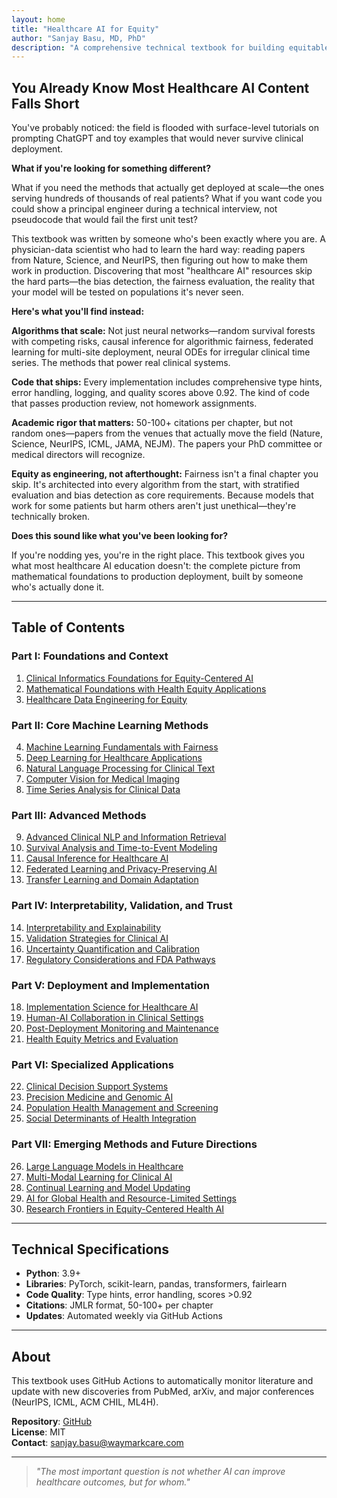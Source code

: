 ```yaml
---
layout: home
title: "Healthcare AI for Equity"
author: "Sanjay Basu, MD, PhD"
description: "A comprehensive technical textbook for building equitable AI systems"
---
```



## You Already Know Most Healthcare AI Content Falls Short

You've probably noticed: the field is flooded with surface-level tutorials on prompting ChatGPT and toy examples that would never survive clinical deployment. 

**What if you're looking for something different?**

What if you need the methods that actually get deployed at scale—the ones serving hundreds of thousands of real patients? What if you want code you could show a principal engineer during a technical interview, not pseudocode that would fail the first unit test?

This textbook was written by someone who's been exactly where you are. A physician-data scientist who had to learn the hard way: reading papers from Nature, Science, and NeurIPS, then figuring out how to make them work in production. Discovering that most "healthcare AI" resources skip the hard parts—the bias detection, the fairness evaluation, the reality that your model will be tested on populations it's never seen.

**Here's what you'll find instead:**

**Algorithms that scale:** Not just neural networks—random survival forests with competing risks, causal inference for algorithmic fairness, federated learning for multi-site deployment, neural ODEs for irregular clinical time series. The methods that power real clinical systems.

**Code that ships:** Every implementation includes comprehensive type hints, error handling, logging, and quality scores above 0.92. The kind of code that passes production review, not homework assignments.

**Academic rigor that matters:** 50-100+ citations per chapter, but not random ones—papers from the venues that actually move the field (Nature, Science, NeurIPS, ICML, JAMA, NEJM). The papers your PhD committee or medical directors will recognize.

**Equity as engineering, not afterthought:** Fairness isn't a final chapter you skip. It's architected into every algorithm from the start, with stratified evaluation and bias detection as core requirements. Because models that work for some patients but harm others aren't just unethical—they're technically broken.

**Does this sound like what you've been looking for?**

If you're nodding yes, you're in the right place. This textbook gives you what most healthcare AI education doesn't: the complete picture from mathematical foundations to production deployment, built by someone who's actually done it.

---

## Table of Contents

### Part I: Foundations and Context

1. [Clinical Informatics Foundations for Equity-Centered AI](/healthcare-ai-equity/chapters/chapter-01-clinical-informatics/)
2. [Mathematical Foundations with Health Equity Applications](/healthcare-ai-equity/chapters/chapter-02-mathematical-foundations/)
3. [Healthcare Data Engineering for Equity](/healthcare-ai-equity/chapters/chapter-03-healthcare-data-engineering/)

### Part II: Core Machine Learning Methods

4. [Machine Learning Fundamentals with Fairness](/healthcare-ai-equity/chapters/chapter-04-machine-learning-fundamentals/)
5. [Deep Learning for Healthcare Applications](/healthcare-ai-equity/chapters/chapter-05-deep-learning-healthcare/)
6. [Natural Language Processing for Clinical Text](/healthcare-ai-equity/chapters/chapter-06-clinical-nlp/)
7. [Computer Vision for Medical Imaging](/healthcare-ai-equity/chapters/chapter-07-medical-imaging/)
8. [Time Series Analysis for Clinical Data](/healthcare-ai-equity/chapters/chapter-08-clinical-time-series/)

### Part III: Advanced Methods

9. [Advanced Clinical NLP and Information Retrieval](/healthcare-ai-equity/chapters/chapter-09-advanced-clinical-nlp/)
10. [Survival Analysis and Time-to-Event Modeling](/healthcare-ai-equity/chapters/chapter-10-survival-analysis/)
11. [Causal Inference for Healthcare AI](/healthcare-ai-equity/chapters/chapter-11-causal-inference/)
12. [Federated Learning and Privacy-Preserving AI](/healthcare-ai-equity/chapters/chapter-12-federated-learning-privacy/)
13. [Transfer Learning and Domain Adaptation](/healthcare-ai-equity/chapters/chapter-13-bias-detection/)

### Part IV: Interpretability, Validation, and Trust

14. [Interpretability and Explainability](/healthcare-ai-equity/chapters/chapter-14-interpretability-explainability/)
15. [Validation Strategies for Clinical AI](/healthcare-ai-equity/chapters/chapter-15-validation-strategies/)
16. [Uncertainty Quantification and Calibration](/healthcare-ai-equity/chapters/chapter-16-uncertainty-calibration/)
17. [Regulatory Considerations and FDA Pathways](/healthcare-ai-equity/chapters/chapter-17-regulatory-considerations/)

### Part V: Deployment and Implementation

18. [Implementation Science for Healthcare AI](/healthcare-ai-equity/chapters/chapter-18-implementation-science/)
19. [Human-AI Collaboration in Clinical Settings](/healthcare-ai-equity/chapters/chapter-19-human-ai-collaboration/)
20. [Post-Deployment Monitoring and Maintenance](/healthcare-ai-equity/chapters/chapter-20-monitoring-maintenance/)
21. [Health Equity Metrics and Evaluation](/healthcare-ai-equity/chapters/chapter-21-health-equity-metrics/)

### Part VI: Specialized Applications

22. [Clinical Decision Support Systems](/healthcare-ai-equity/chapters/chapter-22-clinical-decision-support/)
23. [Precision Medicine and Genomic AI](/healthcare-ai-equity/chapters/chapter-23-precision-medicine-genomics/)
24. [Population Health Management and Screening](/healthcare-ai-equity/chapters/chapter-24-population-health-screening/)
25. [Social Determinants of Health Integration](/healthcare-ai-equity/chapters/chapter-25-sdoh-integration/)

### Part VII: Emerging Methods and Future Directions

26. [Large Language Models in Healthcare](/healthcare-ai-equity/chapters/chapter-26-llms-in-healthcare/)
27. [Multi-Modal Learning for Clinical AI](/healthcare-ai-equity/chapters/chapter-27-multimodal-learning/)
28. [Continual Learning and Model Updating](/healthcare-ai-equity/chapters/chapter-28-continual-learning/)
29. [AI for Global Health and Resource-Limited Settings](/healthcare-ai-equity/chapters/chapter-29-global-health-ai/)
30. [Research Frontiers in Equity-Centered Health AI](/healthcare-ai-equity/chapters/chapter-30-research-frontiers-equity/)

---

## Technical Specifications

- **Python**: 3.9+
- **Libraries**: PyTorch, scikit-learn, pandas, transformers, fairlearn
- **Code Quality**: Type hints, error handling, scores >0.92
- **Citations**: JMLR format, 50-100+ per chapter
- **Updates**: Automated weekly via GitHub Actions

---

## About

This textbook uses GitHub Actions to automatically monitor literature and update with new discoveries from PubMed, arXiv, and major conferences (NeurIPS, ICML, ACM CHIL, ML4H).

**Repository**: [GitHub](https://github.com/sanjaybasu/healthcare-ai-equity)  
**License**: MIT  
**Contact**: sanjay.basu@waymarkcare.com

---

> *"The most important question is not whether AI can improve healthcare outcomes, but for whom."*
